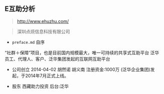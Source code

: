 ## E互助分析

> http://www.ehuzhu.com/

>深圳点煷信息科技有限公司


- `preface.md` 自序

“社群＋保障”项目，也是目前国内规模最大，唯一可持续的共享式互助平台
泛华员工、代理人、客户、泛华集团发起的互联网互助平台

- 公司创立
2014-04-02 胡然诺 胡义南 注册资金:1000万
(泛华企业集团)发起，于2014年7月正式上线。

- 股东
  西藏助力投资
  后台:泛华
